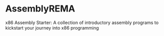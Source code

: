 # AssemblyREMA
x86 Assembly Starter: A collection of introductory assembly programs to kickstart your journey into x86 programming
